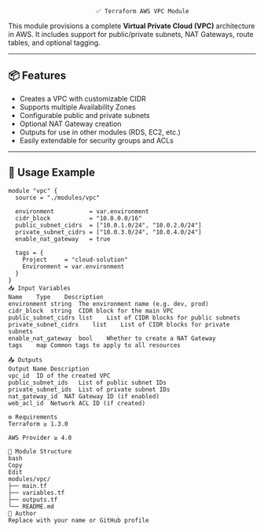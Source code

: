                              ✅ Terraform AWS VPC Module

This module provisions a complete **Virtual Private Cloud (VPC)** architecture in AWS. It includes support for public/private subnets, NAT Gateways, route tables, and optional tagging.

---

## 📦 Features

- Creates a VPC with customizable CIDR
- Supports multiple Availability Zones
- Configurable public and private subnets
- Optional NAT Gateway creation
- Outputs for use in other modules (RDS, EC2, etc.)
- Easily extendable for security groups and ACLs

---

## 🔧 Usage Example

```hcl
module "vpc" {
  source = "./modules/vpc"

  environment          = var.environment
  cidr_block           = "10.0.0.0/16"
  public_subnet_cidrs  = ["10.0.1.0/24", "10.0.2.0/24"]
  private_subnet_cidrs = ["10.0.3.0/24", "10.0.4.0/24"]
  enable_nat_gateway   = true

  tags = {
    Project     = "cloud-solution"
    Environment = var.environment
  }
}
📥 Input Variables
Name	Type	Description
environment	string	The environment name (e.g. dev, prod)
cidr_block	string	CIDR block for the main VPC
public_subnet_cidrs	list	List of CIDR blocks for public subnets
private_subnet_cidrs	list	List of CIDR blocks for private subnets
enable_nat_gateway	bool	Whether to create a NAT Gateway
tags	map	Common tags to apply to all resources

📤 Outputs
Output Name	Description
vpc_id	ID of the created VPC
public_subnet_ids	List of public subnet IDs
private_subnet_ids	List of private subnet IDs
nat_gateway_id	NAT Gateway ID (if enabled)
web_acl_id	Network ACL ID (if created)

⚙️ Requirements
Terraform ≥ 1.3.0

AWS Provider ≥ 4.0

📁 Module Structure
bash
Copy
Edit
modules/vpc/
├── main.tf
├── variables.tf
├── outputs.tf
└── README.md
👤 Author
Replace with your name or GitHub profile